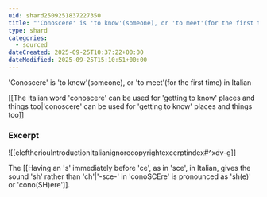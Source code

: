 ```yaml
---
uid: shard2509251837227350
title: "'Conoscere' is 'to know'(someone), or 'to meet'(for the first time) in Italian"
type: shard
categories:
  - sourced
dateCreated: 2025-09-25T10:37:22+00:00
dateModified: 2025-09-25T15:10:51+00:00
---
```

'Conoscere' is 'to know'(someone), or 'to meet'(for the first time) in Italian

[[The Italian word 'conoscere' can be used for 'getting to know' places and things too|'conoscere' can be used for 'getting to know' places and things too]]
### Excerpt
![[eleftheriouIntroductionItalianignorecopyrightexcerptindex#^xdv-g]]

The [[Having an 's' immediately before 'ce', as in 'sce', in Italian, gives the sound 'sh' rather than 'ch'|'-sce-' in 'conoSCEre' is pronounced as 'sh(e)' or 'cono(SH)ere']].